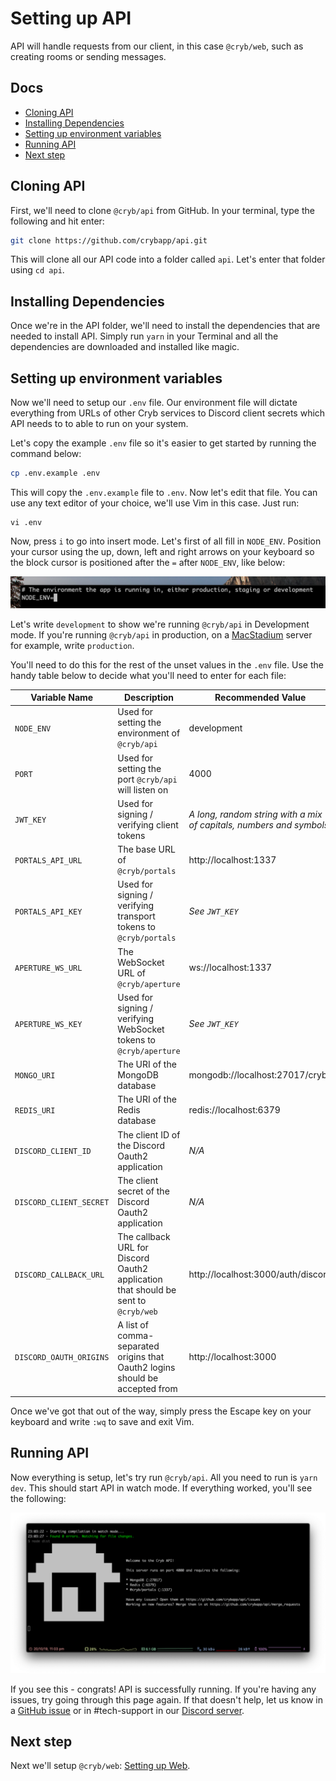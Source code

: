 # Setting up API
API will handle requests from our client, in this case `@cryb/web`, such as creating rooms or sending messages.

## Docs
* [Cloning API](#cloning-api)
* [Installing Dependencies](#installing-dependencies)
* [Setting up environment variables](#setting-up-environment-variables)
* [Running API](#running-api)
* [Next step](#next-step)

## Cloning API

First, we'll need to clone `@cryb/api` from GitHub. In your terminal, type the following and hit enter:

```sh
git clone https://github.com/crybapp/api.git
```

This will clone all our API code into a folder called `api`. Let's enter that folder using `cd api`.

## Installing Dependencies

Once we're in the API folder, we'll need to install the dependencies that are needed to install API. Simply run `yarn` in your Terminal and all the dependencies are downloaded and installed like magic.

## Setting up environment variables

Now we'll need to setup our `.env` file. Our environment file will dictate everything from URLs of other Cryb services to Discord client secrets which API needs to to able to run on your system. 

Let's copy the example `.env` file so it's easier to get started by running the command below:

```sh
cp .env.example .env
```

This will copy the `.env.example` file to `.env`. Now let's edit that file. You can use any text editor of your choice, we'll use Vim in this case. Just run:

```
vi .env
```

Now, press `i` to go into insert mode. Let's first of all fill in `NODE_ENV`. Position your cursor using the up, down, left and right arrows on your keyboard so the block cursor is positioned after the `=` after `NODE_ENV`, like below:

![An example image showing how to properly input .env variables](assets/api-env-01.png)

Let's write `development` to show we're running `@cryb/api` in Development mode. If you're running `@cryb/api` in production, on a [MacStadium](https://www.macstadium.com/) server for example, write `production`.

You'll need to do this for the rest of the unset values in the `.env` file. Use the handy table below to decide what you'll need to enter for each file:

| **Variable Name**       | **Description**                                                                    | **Recommended Value**                                               |
|-------------------------|------------------------------------------------------------------------------------|---------------------------------------------------------------------|
| `NODE_ENV`              | Used for setting the environment of `@cryb/api`                                    | development                                                         |
| `PORT`                  | Used for setting the port `@cryb/api` will listen on                               | 4000                                                                |
| `JWT_KEY`               | Used for signing / verifying client tokens                                         | *A long, random string with a mix of capitals, numbers and symbols* |
| `PORTALS_API_URL`       | The base URL of `@cryb/portals`                                                    | http://localhost:1337                                               |
| `PORTALS_API_KEY`       | Used for signing / verifying transport tokens to `@cryb/portals`                   | *See `JWT_KEY`*                                                     |
| `APERTURE_WS_URL`       | The WebSocket URL of `@cryb/aperture`                                              | ws://localhost:1337                                                 |
| `APERTURE_WS_KEY`       | Used for signing / verifying WebSocket tokens to `@cryb/aperture`                  | *See `JWT_KEY`*                                                     |
| `MONGO_URI`             | The URI of the MongoDB database                                                    | mongodb://localhost:27017/cryb                                      |
| `REDIS_URI`             | The URI of the Redis database                                                      | redis://localhost:6379                                              |
| `DISCORD_CLIENT_ID`     | The client ID of the Discord Oauth2 application                                    | *N/A*                                                               |
| `DISCORD_CLIENT_SECRET` | The client secret of the Discord Oauth2 application                                | *N/A*                                                               |
| `DISCORD_CALLBACK_URL`  | The callback URL for Discord Oauth2 application that should be sent to `@cryb/web` | http://localhost:3000/auth/discord                                  |
| `DISCORD_OAUTH_ORIGINS` | A list of comma-separated origins that Oauth2 logins should be accepted from       | http://localhost:3000                                               |

Once we've got that out of the way, simply press the Escape key on your keyboard and write `:wq` to save and exit Vim.

## Running API
Now everything is setup, let's try run `@cryb/api`. All you need to run is `yarn dev`. This should start API in watch mode. If everything worked, you'll see the following:

![An image of what you should see when API is successsfully running](assets/api-run-01.png)

If you see this - congrats! API is successfully running. If you're having any issues, try going through this page again. If that doesn't help, let us know in a [GitHub issue](https://github.com/crybapp/api/issues) or in #tech-support in our [Discord server](https://discord.gg/ShTATH4).

## Next step
Next we'll setup `@cryb/web`: [Setting up Web](./web.md).